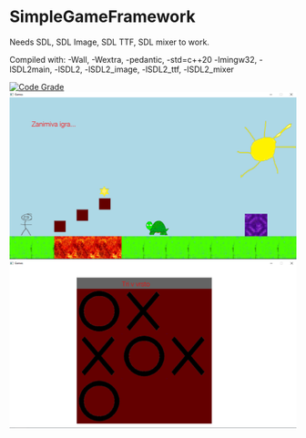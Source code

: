 # SimpleGameFramework
 
Needs SDL, SDL Image, SDL TTF, SDL mixer to work.

Compiled with: 
    -Wall, -Wextra, -pedantic, -std=c++20
    -lmingw32, -lSDL2main, -lSDL2, -lSDL2_image, -lSDL2_ttf, -lSDL2_mixer
    
[![Code Grade](https://www.code-inspector.com/project/16672/score/svg)](https://frontend.code-inspector.com/project/16672/dashboard)
![Game example 1](/Examples/screenshots/jump.PNG?raw=true "Jump")
![Game example 2](/Examples/screenshots/tictactoe.PNG?raw=true "Tictactoe")